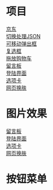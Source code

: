 # 项目
[京东](https://cjhyy.github.io/web/%E4%BA%AC%E4%B8%9C/index.html)<br>
[切换处理JSON](https://cjhyy.github.io/web/切换处理JSON/index.html)<br>
[可移动弹出框](https://cjhyy.github.io/web/可移动弹出框/index.html)<br>
[复选框](https://cjhyy.github.io/web/复选框/index.html)<br>
[拖放购物车](https://cjhyy.github.io/web/拖放购物车/index.html)<br>
[留言板](https://cjhyy.github.io/web/留言板/index.html)<br>
[登陆界面](https://cjhyy.github.io/web/登陆界面/index.html)<br>
[选项卡](https://cjhyy.github.io/web/选项卡/index.html)<br>
[网页换肤](https://cjhyy.github.io/web/网页换肤/index.html)<br>
# 图片效果
[留言板](https://cjhyy.github.io/web/留言板/index.html)<br>
[登陆界面](https://cjhyy.github.io/web/登陆界面/index.html)<br>
[选项卡](https://cjhyy.github.io/web/选项卡/index.html)<br>
[网页换肤](https://cjhyy.github.io/web/网页换肤/index.html)<br>
# 按钮菜单
